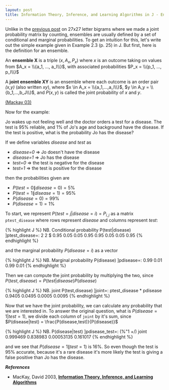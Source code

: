 ```yaml
---
layout: post
title: Information Theory, Inference, and Learning Algorithms in J - Ensembles
---
```


Unlike in the [previous post](/2015/01/28/mackay03-in-j-bigrams/) on 27x27
letter bigrams where we made a joint probability matrix by counting, ensembles
are usually defined by a set of conditional and marginal probabilities.  To get
an intuition for this, let's write out the simple example given in Example 2.3
(p. 25) in J.  But first, here is the definition for an ensemble.

An **ensemble X** is a triple $(x,A_x,P_x)$ where *x* is an outcome taking on
values from $A_x = \\{a_1, ..., a_I\\}$, with associated probabilities
$P_x = \\{p_1, ..., p_I\\}$

A **joint ensemble XY** is an ensemble where each outcome is an order pair
*(x,y)* (also written *xy*), where $x \in A_x = \\{a_1,...,a_I\\}$, $y \in A_y = \\{b_1,...,b_J\\}$, 
and $P(x,y)$ is called the joint probability of *x* and *y*.

[(Mackay 03)](http://www.inference.phy.cam.ac.uk/mackay/itila/)


Now for the example:

Jo wakes up not feeling well and the doctor orders a test for a
disease.  The test is 95% reliable, and 1% of Jo's age and background
have the disease.  If the test is positive, what is the probability
Jo has the disease?

If we define variables *disease* and *test* as

* *disease=0* =\> Jo doesn't have the disease
* *disease=1* =\> Jo has the disease
* *test=0* =\> the test is negative for the disease
* *test=1* =\> the test is positive for the disease

then the probabilities given are

* $P(test=0 \| disease=0) = 5\%$
* $P(test=1 \| disease=1) = 95\%$
* $P(disease=0) = 99\%$
* $P(disease=1) = 1\%$

To start, we represent $P(test=j|disease=i) = P_{i,j}$ as a matrix
`ptest_disease`  where rows represent *disease*  and columns represent
*test*:

{% highlight J %}
  NB. Conditional probability P(test|disease)
  ]ptest_disease=: 2 2 $ 0.95 0.05 0.05 0.95
0.95 0.05
0.05 0.95
{% endhighlight %}

and the marginal probability  $P(disease=i)$  as a vector

{% highlight J %}
 NB. Marginal probability P(disease)
 ]pdisease=: 0.99 0.01 
0.99 0.01
{% endhighlight %}

Then we can compute the joint probability by multiplying the two,
since $P(test,disease) = P(test|disease) P(disease)$

{% highlight J %}
 NB. joint P(test,disease)
 ]joint=: ptest_disease * pdisease 
0.9405 0.0495
0.0005 0.0095
{% endhighlight %}

Now that we have the joint probability, we can calculate any probability that
we are interested in.  To answer the original question, what is
$P(disease=1|test=1)$, we divide each column of `joint` by it's sum, since
$P(disease|test) =  \frac{P(disease,test)}{P(disease)}$

{% highlight J %}
 NB. P(disease|test)
 ]pdisease_test=: (%"1 +/) joint
0.999469 0.838983
0.00053135 0.161017
{% endhighlight %}

and we see that  $P(disease=1\|test=1)$  is 16%.  So even though the test is
95% accurate, because it's a rare disease it's more likely the test is
giving a false positive than Jo has the disease.


<i><b>References</b></i>

* MacKay, David 2003, **[Information Theory, Inference, and Learning Algorithms](http://www.inference.phy.cam.ac.uk/itprnn/book.pdf)**
